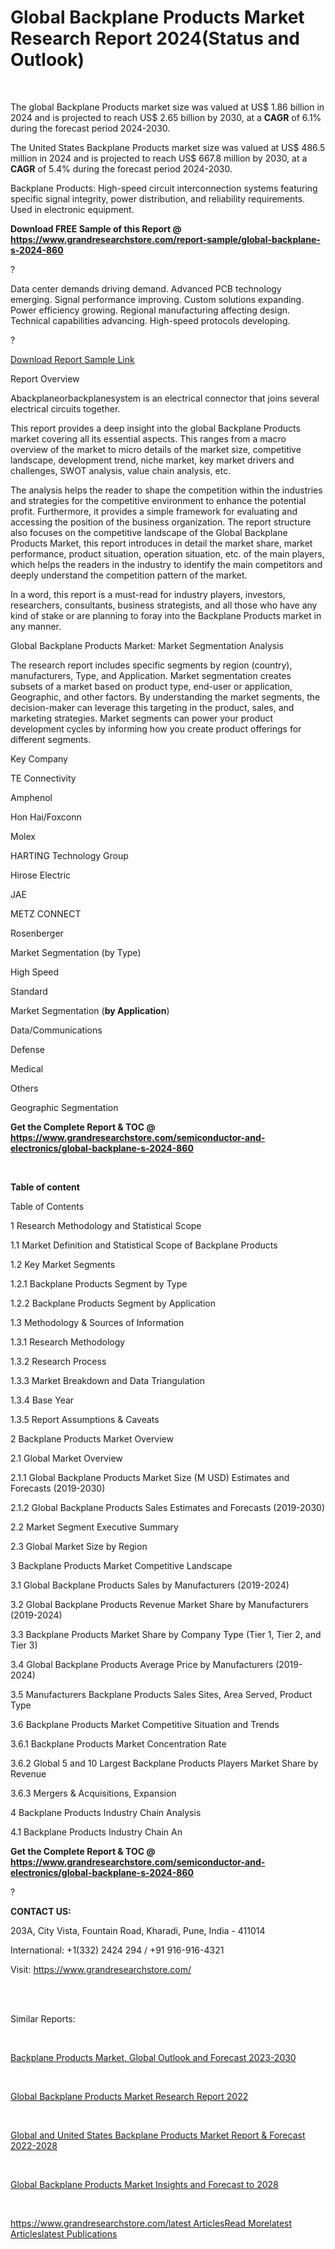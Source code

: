 <h1>Global Backplane Products Market Research Report 2024(Status and Outlook)</h1><br/><p>The global Backplane Products market size was valued at US$ 1.86 billion in 2024 and is projected to reach US$ 2.65 billion by 2030, at a <strong>CAGR</strong> of 6.1% during the forecast period 2024-2030.</p>
 
 
 
 <p>The United States Backplane Products market size was valued at US$ 486.5 million in 2024 and is projected to reach US$ 667.8 million by 2030, at a <strong>CAGR</strong> of 5.4% during the forecast period 2024-2030.</p>
 
 
 
 <p>Backplane Products: High-speed circuit interconnection systems featuring specific signal integrity, power distribution, and reliability requirements. Used in electronic equipment.</p>
 
 
 
 <div><b>Download FREE Sample of this Report @ <a href="https://www.grandresearchstore.com/report-sample/global-backplane-s-2024-860">https://www.grandresearchstore.com/report-sample/global-backplane-s-2024-860</a></b></div>
 
 
 
 <p>? </p>
 
 
 
 <p>Data center demands driving demand. Advanced PCB technology emerging. Signal performance improving. Custom solutions expanding. Power efficiency growing. Regional manufacturing affecting design. Technical capabilities advancing. High-speed protocols developing.</p>
 
 
 
 <p>? </p>
 
 
 
 <p><a href="https://www.grandresearchstore.com/mr-admin/report-sample/global-backplane-s-2024-860">Download Report Sample Link</a></p>
 
 
 
 <p>Report Overview</p>
 
 
 
 <p>Abackplaneorbackplanesystem is an electrical connector that joins several electrical circuits together.</p>
 
 
 
 <p>This report provides a deep insight into the global Backplane Products market covering all its essential aspects. This ranges from a macro overview of the market to micro details of the market size, competitive landscape, development trend, niche market, key market drivers and challenges, SWOT analysis, value chain analysis, etc.</p>
 
 
 
 <p>The analysis helps the reader to shape the competition within the industries and strategies for the competitive environment to enhance the potential profit. Furthermore, it provides a simple framework for evaluating and accessing the position of the business organization. The report structure also focuses on the competitive landscape of the Global Backplane Products Market, this report introduces in detail the market share, market performance, product situation, operation situation, etc. of the main players, which helps the readers in the industry to identify the main competitors and deeply understand the competition pattern of the market.</p>
 
 
 
 <p>In a word, this report is a must-read for industry players, investors, researchers, consultants, business strategists, and all those who have any kind of stake or are planning to foray into the Backplane Products market in any manner.</p>
 
 
 
 <p>Global Backplane Products Market: Market Segmentation Analysis</p>
 
 
 
 <p>The research report includes specific segments by region (country), manufacturers, Type, and Application. Market segmentation creates subsets of a market based on product type, end-user or application, Geographic, and other factors. By understanding the market segments, the decision-maker can leverage this targeting in the product, sales, and marketing strategies. Market segments can power your product development cycles by informing how you create product offerings for different segments.</p>
 
 
 
 <p>Key Company</p>
 
 
 
 <p>TE Connectivity</p>
 
 
 
 <p>Amphenol</p>
 
 
 
 <p>Hon Hai/Foxconn</p>
 
 
 
 <p>Molex</p>
 
 
 
 <p>HARTING Technology Group</p>
 
 
 
 <p>Hirose Electric</p>
 
 
 
 <p>JAE</p>
 
 
 
 <p>METZ CONNECT</p>
 
 
 
 <p>Rosenberger</p>
 
 
 
 <p>Market Segmentation (by Type)</p>
 
 
 
 <p>High Speed</p>
 
 
 
 <p>Standard</p>
 
 
 
 <p>Market Segmentation (<strong>by Application</strong>)</p>
 
 
 
 <p>Data/Communications</p>
 
 
 
 <p>Defense</p>
 
 
 
 <p>Medical</p>
 
 
 
 <p>Others</p>
 
 
 
 <p>Geographic Segmentation</p>
 
 
 
 <div><b>Get the Complete Report & TOC @ <a href="https://www.grandresearchstore.com/semiconductor-and-electronics/global-backplane-s-2024-860">https://www.grandresearchstore.com/semiconductor-and-electronics/global-backplane-s-2024-860</a></b></div>
 
 
 
 <p><br />
 
 <b>Table of content</b></p>
 
 
 
 <p>Table of Contents<br />
 
 1 Research Methodology and Statistical Scope<br />
 
 1.1 Market Definition and Statistical Scope of Backplane Products<br />
 
 1.2 Key Market Segments<br />
 
 1.2.1 Backplane Products Segment by Type<br />
 
 1.2.2 Backplane Products Segment by Application<br />
 
 1.3 Methodology & Sources of Information<br />
 
 1.3.1 Research Methodology<br />
 
 1.3.2 Research Process<br />
 
 1.3.3 Market Breakdown and Data Triangulation<br />
 
 1.3.4 Base Year<br />
 
 1.3.5 Report Assumptions & Caveats<br />
 
 2 Backplane Products Market Overview<br />
 
 2.1 Global Market Overview<br />
 
 2.1.1 Global Backplane Products Market Size (M USD) Estimates and Forecasts (2019-2030)<br />
 
 2.1.2 Global Backplane Products Sales Estimates and Forecasts (2019-2030)<br />
 
 2.2 Market Segment Executive Summary<br />
 
 2.3 Global Market Size by Region<br />
 
 3 Backplane Products Market Competitive Landscape<br />
 
 3.1 Global Backplane Products Sales by Manufacturers (2019-2024)<br />
 
 3.2 Global Backplane Products Revenue Market Share by Manufacturers (2019-2024)<br />
 
 3.3 Backplane Products Market Share by Company Type (Tier 1, Tier 2, and Tier 3)<br />
 
 3.4 Global Backplane Products Average Price by Manufacturers (2019-2024)<br />
 
 3.5 Manufacturers Backplane Products Sales Sites, Area Served, Product Type<br />
 
 3.6 Backplane Products Market Competitive Situation and Trends<br />
 
 3.6.1 Backplane Products Market Concentration Rate<br />
 
 3.6.2 Global 5 and 10 Largest Backplane Products Players Market Share by Revenue<br />
 
 3.6.3 Mergers & Acquisitions, Expansion<br />
 
 4 Backplane Products Industry Chain Analysis<br />
 
 4.1 Backplane Products Industry Chain An</p>
 
 
 
 <div><b>Get the Complete Report & TOC @ <a href="https://www.grandresearchstore.com/semiconductor-and-electronics/global-backplane-s-2024-860">https://www.grandresearchstore.com/semiconductor-and-electronics/global-backplane-s-2024-860</a></b></div>
 
 
 
 <p>? </p>
 
 
 
 <p><b>CONTACT US:</b><br />
 
 203A, City Vista, Fountain Road, Kharadi, Pune, India - 411014<br />
 
 International: +1(332) 2424 294 / +91 916-916-4321<br />
 
 Visit: <a href="https://www.grandresearchstore.com/">https://www.grandresearchstore.com/</a><br />
 
 <br />
 
 <br />
 
 Similar Reports:<br />
 
 <br />
 
 <a href="https://www.grandresearchstore.com/semiconductor-and-electronics/global-backplane-s-forecast-2023-2030-481">Backplane Products Market, Global Outlook and Forecast 2023-2030</a><br />
 
 <br />
 
 <a href="https://www.grandresearchstore.com/semiconductor-and-electronics/global-backplane-s-2022-225">Global Backplane Products Market Research Report 2022</a><br />
 
 <br />
 
 <a href="https://www.grandresearchstore.com/automotive-and-transportation/global-united-states-backplane-s-2022-2028-341">Global and United States Backplane Products Market Report & Forecast 2022-2028</a><br />
 
 <br />
 
 <a href="https://www.grandresearchstore.com/machines/global-backplane-s-2028-87">Global Backplane Products Market Insights and Forecast to 2028</a><br />
 
 <br />
 
 <a href="https://gyeongbokgung.com">https://www.grandresearchstore.com/</a><a href="https://hallyeomaritime.com">latest Articles</a><a href="https://jingwansa.com">Read More</a><a href="https://nguoiviet.jp/">latest Articles</a><a href="https://www.intelmarketresearch.com/">latest Publications</a></p>